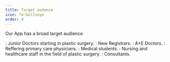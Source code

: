 ```yaml
---
title: Target audence
icon: fa-bullseye
order: 4
---
```


Our App has a broad target audience

:  Junior Doctors starting in plastic surgery.
:  New Registrars.
:  A+E Doctors.
:  Reffering primary care physicians.
:  Medical students.
:  Nursing and healthcare staff in the field of plastic surgery.
:  Consultants.
